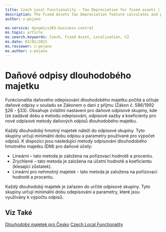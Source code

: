 ```yaml
---
title: Czech Local Functionality - Tax Depreciation for fixed assets | Microsoft Docs
description: The Fixed Assets Tax Depreciation feature calculates and posts tax depreciation in compliance with the Income Tax Act.
author: v-pejano

ms-service: dynamics365-business-central
ms.topic: article
ms.search.keywords: Czech, Fixed Asset, Localization, CZ
ms.date: 03/01/2021
ms.reviewer: v-pejano
ms.author: v-pejano
---
```


# Daňové odpisy dlouhodobého majetku

Funkcionalita daňového odepisování dlouhodobého majetku počítá a účtuje daňové odpisy v souladu se Zákonem o dani z příjmu (Zákon č. 586/1992 §26 - §33). Obsahuje zvláštní nastavení pro daňové odpisové skupiny, kde lze zadávat dobu a metodu odepisování, odpisové sazby a koeficienty pro nové odpisové metody daňových odpisů dlouhodobého majetku.  

Každý dlouhodobý hmotný majetek náleží do odpisové skupiny. Tyto skupiny určují minimální dobu odpisu a parametry používané pro výpočet odpisů.
K dispozici jsou následující metody odpisování dlouhodobého hmotného majetku (DM) pro daňové účely:

- Lineární – tato metoda je založena na pořizovací hodnotě a procentu.
- Zrychlené – tato metoda je založena na účetní hodnotě a koeficientu (klesající zůstatek).
- Lineární pro nehmotný majetek - tato metoda je založena na pořizovací hodnotě a procentu.

Každý dlouhodobý majetek je zařazen do určité odpisové skupiny. Tyto skupiny určují minimální dobu odepisování a parametry, které jsou využívány k výpočtu odpisů.

## Viz Také

[Dlouhodobý majetek pro Česko](ui-extensions-fixed-asset-localization-cz.md)
[Czech Local Functionality](czech-local-functionality.md)
